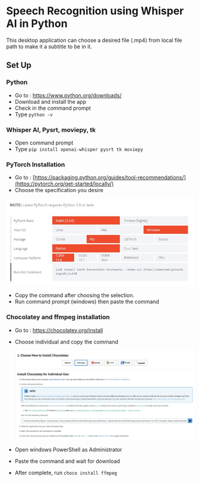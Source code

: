 # Speech Recognition using Whisper AI in Python

This desktop application can choose a desired file (.mp4) from local file path to make it a subtitle to be in it.

## Set Up

### Python

* Go to : https://www.python.org/downloads/
* Download and install the app
* Check in the command prompt
* Type `python -v`

### Whisper AI, Pysrt, moviepy, tk

* Open command prompt
* Type `pip install openai-whisper pysrt tk moviepy`

### PyTorch Installation

* Go to : [https://packaging.python.org/guides/tool-recommendations/](https://pytorch.org/get-started/locally/)
* Choose the specification you desire

![title](PyTorch.jpg)

* Copy the command after choosing the selection.
* Run command prompt (windows) then paste the command

### Chocolatey and ffmpeg installation 

* Go to : https://chocolatey.org/install
* Choose individual and copy the command

  ![title](Chocolatey.jpg)

* Open windows PowerShell as Administrator
* Paste the command and wait for download
* After complete, run `choco install ffmpeg`

